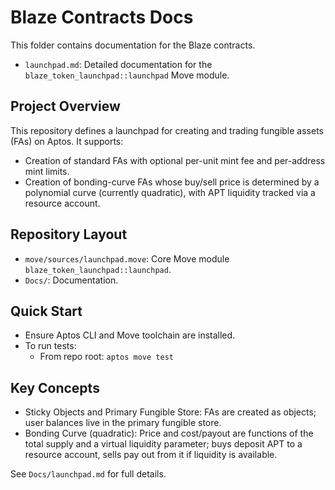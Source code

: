 # Blaze Contracts Docs

This folder contains documentation for the Blaze contracts.

- `launchpad.md`: Detailed documentation for the `blaze_token_launchpad::launchpad` Move module.

## Project Overview

This repository defines a launchpad for creating and trading fungible assets (FAs) on Aptos. It supports:

- Creation of standard FAs with optional per-unit mint fee and per-address mint limits.
- Creation of bonding-curve FAs whose buy/sell price is determined by a polynomial curve (currently quadratic), with APT liquidity tracked via a resource account.

## Repository Layout

- `move/sources/launchpad.move`: Core Move module `blaze_token_launchpad::launchpad`.
- `Docs/`: Documentation.

## Quick Start

- Ensure Aptos CLI and Move toolchain are installed.
- To run tests:
  - From repo root: `aptos move test`

## Key Concepts

- Sticky Objects and Primary Fungible Store: FAs are created as objects; user balances live in the primary fungible store.
- Bonding Curve (quadratic): Price and cost/payout are functions of the total supply and a virtual liquidity parameter; buys deposit APT to a resource account, sells pay out from it if liquidity is available.

See `Docs/launchpad.md` for full details.
